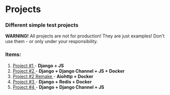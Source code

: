 # Projects

### Different simple test projects

**WARNING!**
All projects are not for production! They are just examples! Don't use them - or only under your responsibility.

### Items:
1. [Project #1 ](project1/) - **Django + JS**
1. [Project #2 ](project2/) - **Django + Django Channel + JS + Docker**
1. [Project #2 Remake ](project2_remake/) - **Aiohttp + Docker**
1. [Project #3 ](project3/) - **Django + Redis + Docker**
1. [Project #4 ](project4/) - **Django + Django Channel + JS**

